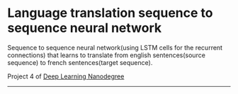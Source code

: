Language translation sequence to sequence neural network
===================


Sequence to sequence neural network(using LSTM cells for the recurrent connections)  that learns to translate  from english sentences(source sequence)  to french sentences(target sequence).

Project 4 of [Deep Learning Nanodegree](https://in.udacity.com/course/deep-learning-nanodegree-foundation--nd101/)

----------


